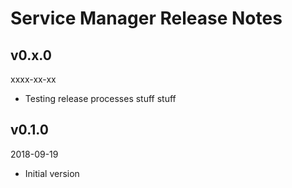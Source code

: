# Service Manager Release Notes

## v0.x.0
xxxx-xx-xx

* Testing release processes stuff stuff

## v0.1.0
2018-09-19

* Initial version
